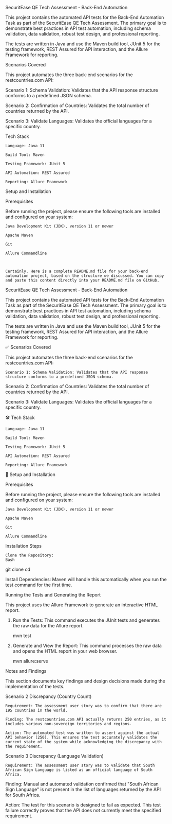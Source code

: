 SecuritEase QE Tech Assessment - Back-End Automation

This project contains the automated API tests for the Back-End Automation Task as part of the SecuritEase QE Tech Assessment. The primary goal is to demonstrate best practices in API test automation, including schema validation, data validation, robust test design, and professional reporting.

The tests are written in Java and use the Maven build tool, JUnit 5 for the testing framework, REST Assured for API interaction, and the Allure Framework for reporting.



Scenarios Covered

This project automates the three back-end scenarios for the restcountries.com API:

Scenario 1: Schema Validation: Validates that the API response structure conforms to a predefined JSON schema. 

Scenario 2: Confirmation of Countries: Validates the total number of countries returned by the API. 

Scenario 3: Validate Languages: Validates the official languages for a specific country.



Tech Stack

    Language: Java 11

    Build Tool: Maven

    Testing Framework: JUnit 5

    API Automation: REST Assured

    Reporting: Allure Framework

Setup and Installation

Prerequisites

Before running the project, please ensure the following tools are installed and configured on your system:

    Java Development Kit (JDK), version 11 or newer

    Apache Maven

    Git

    Allure Commandline



    Certainly. Here is a complete README.md file for your back-end automation project, based on the structure we discussed. You can copy and paste this content directly into your README.md file on GitHub.

SecuritEase QE Tech Assessment - Back-End Automation

This project contains the automated API tests for the Back-End Automation Task as part of the SecuritEase QE Tech Assessment. The primary goal is to demonstrate best practices in API test automation, including schema validation, data validation, robust test design, and professional reporting.

The tests are written in Java and use the Maven build tool, JUnit 5 for the testing framework, REST Assured for API interaction, and the Allure Framework for reporting.

✅ Scenarios Covered

This project automates the three back-end scenarios for the restcountries.com API:

    Scenario 1: Schema Validation: Validates that the API response structure conforms to a predefined JSON schema. 

Scenario 2: Confirmation of Countries: Validates the total number of countries returned by the API. 

Scenario 3: Validate Languages: Validates the official languages for a specific country. 

🛠️ Tech Stack

    Language: Java 11

    Build Tool: Maven

    Testing Framework: JUnit 5

    API Automation: REST Assured

    Reporting: Allure Framework

🚀 Setup and Installation

Prerequisites

Before running the project, please ensure the following tools are installed and configured on your system:

    Java Development Kit (JDK), version 11 or newer

    Apache Maven

    Git

    Allure Commandline

Installation Steps

    Clone the Repository:
    Bash

git clone <repository-url>
cd <repository-directory>

Install Dependencies: Maven will handle this automatically when you run the test command for the first time.



Running the Tests and Generating the Report

This project uses the Allure Framework to generate an interactive HTML report.

1. Run the Tests: This command executes the JUnit tests and generates the raw data for the Allure report.

    mvn test

2. Generate and View the Report: This command processes the raw data and opens the HTML report in your web browser.

    mvn allure:serve



Notes and Findings

This section documents key findings and design decisions made during the implementation of the tests.

Scenario 2 Discrepancy (Country Count)

    Requirement: The assessment user story was to confirm that there are 195 countries in the world. 

    Finding: The restcountries.com API actually returns 250 entries, as it includes various non-sovereign territories and regions.

    Action: The automated test was written to assert against the actual API behavior (250). This ensures the test accurately validates the current state of the system while acknowledging the discrepancy with the requirement.

Scenario 3 Discrepancy (Language Validation)

    Requirement: The assessment user story was to validate that South African Sign Language is listed as an official language of South Africa. 

Finding: Manual and automated validation confirmed that "South African Sign Language" is not present in the list of languages returned by the API for South Africa.

Action: The test for this scenario is designed to fail as expected. This test failure correctly proves that the API does not currently meet the specified requirement.